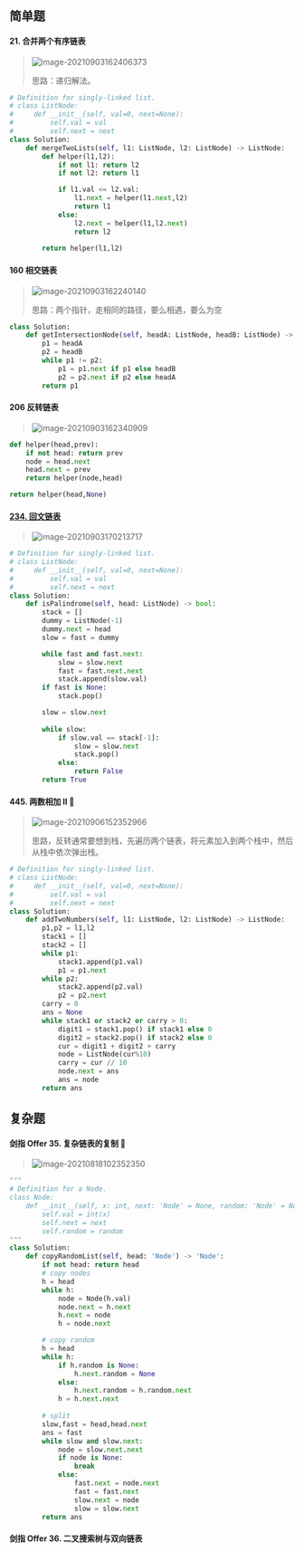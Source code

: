 ## 简单题

#### 21. 合并两个有序链表

>   ![image-20210903162406373](images/image-20210903162406373.png)
>
>   思路：递归解法。

```python
# Definition for singly-linked list.
# class ListNode:
#     def __init__(self, val=0, next=None):
#         self.val = val
#         self.next = next
class Solution:
    def mergeTwoLists(self, l1: ListNode, l2: ListNode) -> ListNode:
        def helper(l1,l2):
            if not l1: return l2
            if not l2: return l1

            if l1.val <= l2.val:
                l1.next = helper(l1.next,l2)
                return l1
            else:
                l2.next = helper(l1,l2.next)
                return l2
        
        return helper(l1,l2)
```





#### 160 相交链表

>   ![image-20210903162240140](images/image-20210903162240140.png)
>
>   思路：两个指针，走相同的路径，要么相遇，要么为空

```python
class Solution:
    def getIntersectionNode(self, headA: ListNode, headB: ListNode) -> ListNode:
        p1 = headA
        p2 = headB
        while p1 != p2:
            p1 = p1.next if p1 else headB
            p2 = p2.next if p2 else headA
        return p1
```



#### 206 反转链表

>   ![image-20210903162340909](images/image-20210903162340909.png)

```python
def helper(head,prev):
    if not head: return prev
    node = head.next
    head.next = prev
    return helper(node,head)

return helper(head,None)
```

#### [234. 回文链表](https://leetcode-cn.com/problems/palindrome-linked-list/)

>   ![image-20210903170213717](images/image-20210903170213717.png)

```python
# Definition for singly-linked list.
# class ListNode:
#     def __init__(self, val=0, next=None):
#         self.val = val
#         self.next = next
class Solution:
    def isPalindrome(self, head: ListNode) -> bool:
        stack = []
        dummy = ListNode(-1)
        dummy.next = head
        slow = fast = dummy

        while fast and fast.next:
            slow = slow.next
            fast = fast.next.next
            stack.append(slow.val)
        if fast is None: 
            stack.pop()

        slow = slow.next
        
        while slow:
            if slow.val == stack[-1]:
                slow = slow.next
                stack.pop()
            else:
                return False
        return True
```

#### 445. 两数相加 II 🍉

>   ![image-20210906152352966](images/image-20210906152352966.png)
>
>   思路，反转通常要想到栈，先遍历两个链表，将元素加入到两个栈中，然后从栈中依次弹出栈。

```python
# Definition for singly-linked list.
# class ListNode:
#     def __init__(self, val=0, next=None):
#         self.val = val
#         self.next = next
class Solution:
    def addTwoNumbers(self, l1: ListNode, l2: ListNode) -> ListNode:
        p1,p2 = l1,l2
        stack1 = []
        stack2 = []
        while p1: 
            stack1.append(p1.val)
            p1 = p1.next
        while p2:
            stack2.append(p2.val)
            p2 = p2.next
        carry = 0
        ans = None
        while stack1 or stack2 or carry > 0:
            digit1 = stack1.pop() if stack1 else 0
            digit2 = stack2.pop() if stack2 else 0
            cur = digit1 + digit2 + carry
            node = ListNode(cur%10)
            carry = cur // 10
            node.next = ans
            ans = node
        return ans
```



## 复杂题

#### 剑指 Offer 35. 复杂链表的复制 🍉

>   ![image-20210818102352350](images/image-20210818102352350.png)

```python
"""
# Definition for a Node.
class Node:
    def __init__(self, x: int, next: 'Node' = None, random: 'Node' = None):
        self.val = int(x)
        self.next = next
        self.random = random
"""
class Solution:
    def copyRandomList(self, head: 'Node') -> 'Node':
        if not head: return head
        # copy nodes
        h = head
        while h:
            node = Node(h.val)
            node.next = h.next
            h.next = node
            h = node.next

        # copy random
        h = head
        while h:
            if h.random is None:
                h.next.random = None
            else:
                h.next.random = h.random.next
            h = h.next.next
        
        # split
        slow,fast = head,head.next
        ans = fast
        while slow and slow.next:
            node = slow.next.next
            if node is None:
                break
            else:
                fast.next = node.next
                fast = fast.next
                slow.next = node
                slow = slow.next
        return ans
```





#### 剑指 Offer 36. 二叉搜索树与双向链表